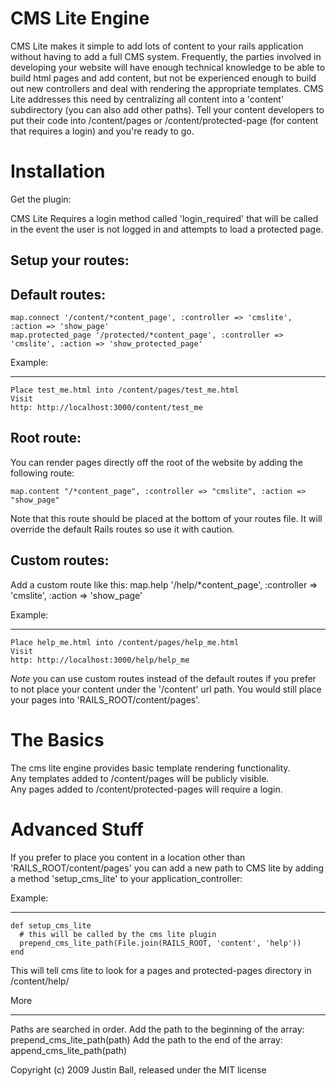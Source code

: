 CMS Lite Engine
=================
CMS Lite makes it simple to add lots of content to your rails application without having to add a full CMS system.  Frequently,
the parties involved in developing your website will have enough technical knowledge to be able to build html pages and add 
content, but not be experienced enough to build out new controllers and deal with rendering the appropriate templates.  CMS Lite 
addresses this need by centralizing all content into a 'content' subdirectory (you can also add other paths).  Tell
your content developers to put their code into /content/pages or /content/protected-page (for content that requires a login) 
and you're ready to go.

Installation
=================
Get the plugin:

CMS Lite Requires a login method called 'login_required' that will be called in the event the user is not logged in and 
attempts to load a protected page.

Setup your routes:
------------------

Default routes:
------------------
    map.connect '/content/*content_page', :controller => 'cmslite', :action => 'show_page'
    map.protected_page '/protected/*content_page', :controller => 'cmslite', :action => 'show_protected_page'

Example:
- - -
    Place test_me.html into /content/pages/test_me.html
    Visit
    http: http://localhost:3000/content/test_me

Root route:
------------------
You can render pages directly off the root of the website by adding the following route:

    map.content "/*content_page", :controller => "cmslite", :action => "show_page"

Note that this route should be placed at the bottom of your routes file.  It will override the default Rails
routes so use it with caution.

Custom routes:
------------------
Add a custom route like this:
    map.help '/help/*content_page', :controller => 'cmslite', :action => 'show_page'


Example:
- - -
    Place help_me.html into /content/pages/help_me.html
    Visit
    http: http://localhost:3000/help/help_me

*Note* you can use custom routes instead of the default routes if you prefer to not place your content 
under the '/content' url path.  You would still place your pages into 'RAILS_ROOT/content/pages'.

      
The Basics
=================
The cms lite engine provides basic template rendering functionality.  
Any templates added to /content/pages will be publicly visible.  
Any pages added to /content/protected-pages will require a login.


Advanced Stuff
=================
If you prefer to place you content in a location other than 'RAILS_ROOT/content/pages' you can add a new 
path to CMS lite by adding a method 'setup_cms_lite' to your application_controller:

Example:
- - -
    def setup_cms_lite
      # this will be called by the cms lite plugin
      prepend_cms_lite_path(File.join(RAILS_ROOT, 'content', 'help'))
    end

This will tell cms lite to look for a pages and protected-pages directory in /content/help/

More
- - -
Paths are searched in order.
Add the path to the beginning of the array:
    prepend_cms_lite_path(path)
Add the path to the end of the array:
    append_cms_lite_path(path)


Copyright (c) 2009 Justin Ball, released under the MIT license

